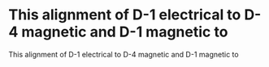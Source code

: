 # This alignment of D-1 electrical to D-4 magnetic and D-1 magnetic to

This alignment of D-1 electrical to D-4 magnetic and D-1 magnetic to